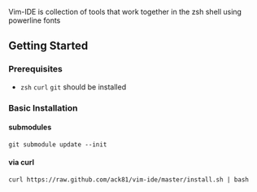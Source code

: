 Vim-IDE is collection of tools that work together in the zsh shell using powerline fonts

## Getting Started


### Prerequisites

* `zsh` `curl` `git` should be installed

### Basic Installation

#### submodules

`git submodule update --init`

#### via curl

`curl https://raw.github.com/ack81/vim-ide/master/install.sh | bash`
